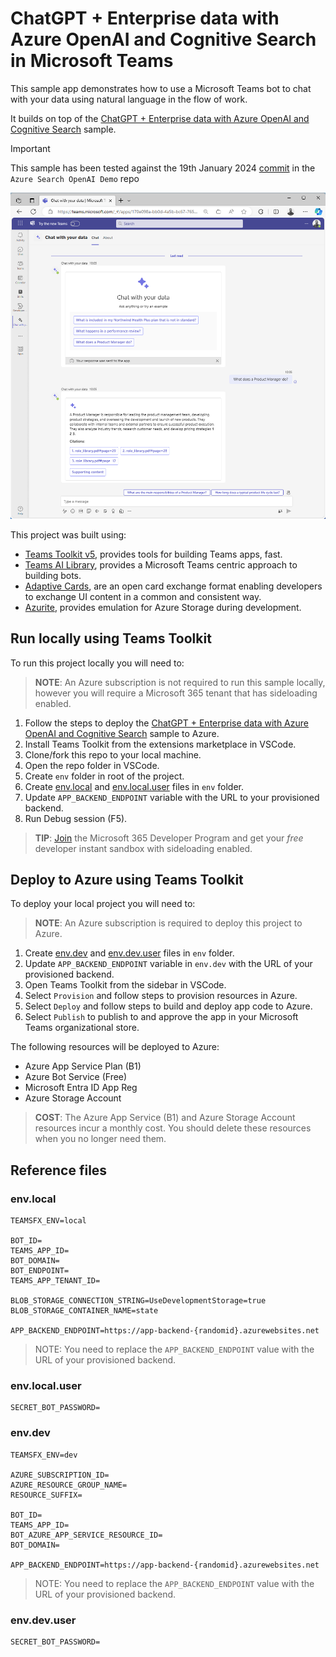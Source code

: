 # ChatGPT + Enterprise data with Azure OpenAI and Cognitive Search in Microsoft Teams

This sample app demonstrates how to use a Microsoft Teams bot to chat with your data using natural language in the flow of work.

It builds on top of the [ChatGPT + Enterprise data with Azure OpenAI and Cognitive Search](https://github.com/Azure-Samples/azure-search-openai-demo) sample.

> [!IMPORTANT]
> This sample has been tested against the 19th January 2024 [commit](https://github.com/Azure-Samples/azure-search-openai-demo/tree/5e9d142e50a624cd70e42c4c654097e2fb646d36) in the `Azure Search OpenAI Demo` repo

![Chat with your data bot in Microsoft Teams](./assets/bot.png)

This project was built using: 

- [Teams Toolkit v5](https://marketplace.visualstudio.com/items?itemName=TeamsDevApp.ms-teams-vscode-extension), provides tools for building Teams apps, fast.
- [Teams AI Library](https://www.npmjs.com/package/@microsoft/teams-ai), provides a Microsoft Teams centric approach to building bots.
- [Adaptive Cards](https://adaptivecards.io), are an open card exchange format enabling developers to exchange UI content in a common and consistent way.
- [Azurite](https://www.npmjs.com/package/azurite), provides emulation for Azure Storage during development.

## Run locally using Teams Toolkit

To run this project locally you will need to:

> **NOTE**: An Azure subscription is not required to run this sample locally, however you will require a Microsoft 365 tenant that has sideloading enabled.

1. Follow the steps to deploy the [ChatGPT + Enterprise data with Azure OpenAI and Cognitive Search](https://github.com/Azure-Samples/azure-search-openai-demo#getting-started) sample to Azure.
1. Install Teams Toolkit from the extensions marketplace in VSCode.
1. Clone/fork this repo to your local machine.
1. Open the repo folder in VSCode.
1. Create `env` folder in root of the project.
1. Create [env.local](#envlocal) and [env.local.user](#envlocaluser) files in `env` folder.
1. Update `APP_BACKEND_ENDPOINT` variable with the URL to your provisioned backend.
1. Run Debug session (F5).

> **TIP**: [Join](https://developer.microsoft.com/microsoft-365/dev-program?WT.mc_id=m365-00000-garrytrinder) the Microsoft 365 Developer Program and get your _free_ developer instant sandbox with sideloading enabled.

## Deploy to Azure using Teams Toolkit

To deploy your local project you will need to:

> **NOTE**: An Azure subscription is required to deploy this project to Azure.

1. Create [env.dev](#envdev) and [env.dev.user](#envdevuser) files in `env` folder.
1. Update `APP_BACKEND_ENDPOINT` variable in `env.dev` with the URL of your provisioned backend.
1. Open Teams Toolkit from the sidebar in VSCode.
1. Select `Provision` and follow steps to provision resources in Azure.
1. Select `Deploy` and follow steps to build and deploy app code to Azure.
1. Select `Publish` to publish to and approve the app in your Microsoft Teams organizational store.

The following resources will be deployed to Azure:

- Azure App Service Plan (B1)
- Azure Bot Service (Free)
- Microsoft Entra ID App Reg
- Azure Storage Account

> **COST**: The Azure App Service (B1) and Azure Storage Account resources incur a monthly cost. You should delete these resources when you no longer need them.

## Reference files

### env.local

```
TEAMSFX_ENV=local

BOT_ID=
TEAMS_APP_ID=
BOT_DOMAIN=
BOT_ENDPOINT=
TEAMS_APP_TENANT_ID=

BLOB_STORAGE_CONNECTION_STRING=UseDevelopmentStorage=true
BLOB_STORAGE_CONTAINER_NAME=state

APP_BACKEND_ENDPOINT=https://app-backend-{randomid}.azurewebsites.net
```

> NOTE: You need to replace the `APP_BACKEND_ENDPOINT` value with the URL of your provisioned backend.

### env.local.user

```
SECRET_BOT_PASSWORD=
```

### env.dev

```
TEAMSFX_ENV=dev

AZURE_SUBSCRIPTION_ID=
AZURE_RESOURCE_GROUP_NAME=
RESOURCE_SUFFIX=

BOT_ID=
TEAMS_APP_ID=
BOT_AZURE_APP_SERVICE_RESOURCE_ID=
BOT_DOMAIN=

APP_BACKEND_ENDPOINT=https://app-backend-{randomid}.azurewebsites.net
```

> NOTE: You need to replace the `APP_BACKEND_ENDPOINT` value with the URL of your provisioned backend.

### env.dev.user

```
SECRET_BOT_PASSWORD=
```

